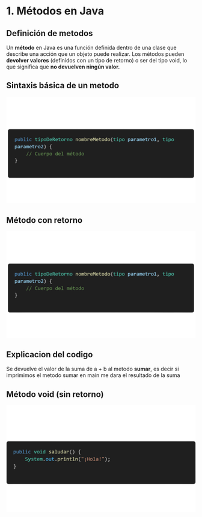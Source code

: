#  1. **Métodos en Java**


## **Definición de metodos**
Un **método** en Java es una función definida dentro de una clase que describe una acción que un objeto puede realizar. Los métodos pueden **devolver valores** (definidos con un tipo de retorno) o ser del tipo void, lo que significa que **no devuelven ningún valor.**

## **Sintaxis básica de un metodo**

![Codigo](/Imagenes/metodos.png)

## **Método con retorno**  

![Codigo](/Imagenes/metodos.png)
## **Explicacion del codigo**

Se devuelve el valor de la suma de a + b al metodo **sumar**, es decir si imprimimos el metodo sumar en main me dara el resultado de la suma
## **Método void (sin retorno)** 


![Codigo](Imagenes/metodoSinRetorno.png)
